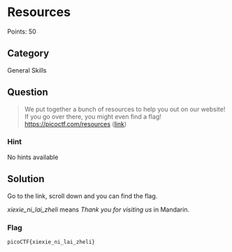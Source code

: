 # Resources
Points: 50

## Category
General Skills

## Question
>We put together a bunch of resources to help you out on our website! If you go over there, you might even find a flag! https://picoctf.com/resources ([link](https://picoctf.com/resources)) 

### Hint
No hints available

## Solution
Go to the link, scroll down and you can find the flag.

_xiexie_ni_lai_zheli_ means _Thank you for visiting us_ in Mandarin.

### Flag
`picoCTF{xiexie_ni_lai_zheli}`
